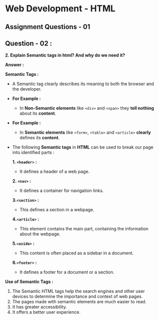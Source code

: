 # **Web Development - HTML**
## **Assignment Questions - 01**
## **Question - 02 :**

**2. Explain Semantic tags in html? And why do we need it?**

**Answer :**

**Semantic Tags :**
- A Semantic tag clearly describes its meaning to both the browser and the developer. 

- **For Example :**
    - In **Non-Semantic elements** like `<div>` and `<span>` they **tell nothing** about its **content**.

- **For Example :**
    - In **Semantic elements** like `<form>`, `<table>` and `<article>` **clearly** defines its **content**.
    
- The following **Semantic tags** in **HTML** can be used to break our page into identified parts :

    **1. `<header>` :**
    - It defines a header of a web page.
    
    **2. `<nav>` :**
    - It defines a container for navigation links.

    **3.`<section>` :**
    - This defines a section in a webpage.

    **4.`<article>` :**
    - This element contains the main part, containing the information about the webpage.

    **5.`<aside>` :**
    - This content is often placed as a sidebar in a document.

    **6.`<footer>` :**
    - It defines a footer for a document or a section. 

**Use of Semantic Tags :**
1. The Semantic HTML tags help the search engines and other user devices to determine the importance and context of web pages.
2. The pages made with semantic elements are much easier to read.
3. It has greater accessibility.
4. It offers a better user experience.